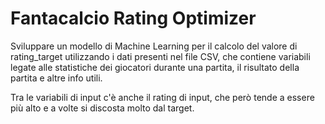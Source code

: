 # Fantacalcio Rating Optimizer

Sviluppare un modello di Machine Learning per il calcolo del valore di rating_target utilizzando i dati presenti nel file CSV, che contiene variabili legate alle statistiche dei giocatori durante una partita, il risultato della partita e altre info utili.

Tra le variabili di input c'è anche il rating di input, che però tende a essere più alto e a volte si discosta molto dal target.
